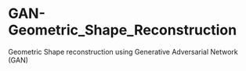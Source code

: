 # GAN-Geometric_Shape_Reconstruction
Geometric Shape reconstruction using Generative Adversarial Network (GAN)
